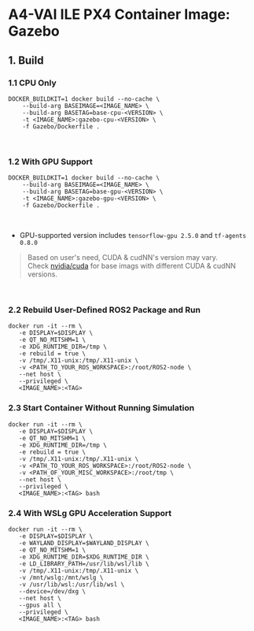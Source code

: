 # A4-VAI ILE PX4 Container Image: Gazebo

## 1. Build

### 1.1 CPU Only

```shell
DOCKER_BUILDKIT=1 docker build --no-cache \
    --build-arg BASEIMAGE=<IMAGE_NAME> \
    --build-arg BASETAG=base-cpu-<VERSION> \
    -t <IMAGE_NAME>:gazebo-cpu-<VERSION> \
    -f Gazebo/Dockerfile .
```
<br/>

### 1.2 With GPU Support

```shell
DOCKER_BUILDKIT=1 docker build --no-cache \
    --build-arg BASEIMAGE=<IMAGE_NAME> \
    --build-arg BASETAG=base-gpu-<VERSION> \
    -t <IMAGE_NAME>:gazebo-gpu-<VERSION> \
    -f Gazebo/Dockerfile .
```
<br/>

- GPU-supported version includes `tensorflow-gpu 2.5.0` and `tf-agents 0.8.0`

> Based on user's need, CUDA & cudNN's version may vary.<br/>
Check [nvidia/cuda](https://hub.docker.com/r/nvidia/cuda) for base imags with different CUDA & cudNN versions.
<br/>


### 2.2 Rebuild User-Defined ROS2 Package and Run

```shell
docker run -it --rm \
   -e DISPLAY=$DISPLAY \
   -e QT_NO_MITSHM=1 \
   -e XDG_RUNTIME_DIR=/tmp \
   -e rebuild = true \
   -v /tmp/.X11-unix:/tmp/.X11-unix \
   -v <PATH_TO_YOUR_ROS_WORKSPACE>:/root/ROS2-node \
   --net host \
   --privileged \
   <IMAGE_NAME>:<TAG>
```

### 2.3 Start Container Without Running Simulation

```shell
docker run -it --rm \
   -e DISPLAY=$DISPLAY \
   -e QT_NO_MITSHM=1 \
   -e XDG_RUNTIME_DIR=/tmp \
   -e rebuild = true \
   -v /tmp/.X11-unix:/tmp/.X11-unix \
   -v <PATH_TO_YOUR_ROS_WORKSPACE>:/root/ROS2-node \
   -v <PATH_OF_YOUR_MISC_WORKSPACE>:/root/tmp \
   --net host \
   --privileged \
   <IMAGE_NAME>:<TAG> bash
```

### 2.4 With WSLg GPU Acceleration Support

```shell
docker run -it --rm \
   -e DISPLAY=$DISPLAY \
   -e WAYLAND_DISPLAY=$WAYLAND_DISPLAY \
   -e QT_NO_MITSHM=1 \
   -e XDG_RUNTIME_DIR=$XDG_RUNTIME_DIR \
   -e LD_LIBRARY_PATH=/usr/lib/wsl/lib \
   -v /tmp/.X11-unix:/tmp/.X11-unix \
   -v /mnt/wslg:/mnt/wslg \
   -v /usr/lib/wsl:/usr/lib/wsl \
   --device=/dev/dxg \
   --net host \
   --gpus all \
   --privileged \
   <IMAGE_NAME>:<TAG> bash
```